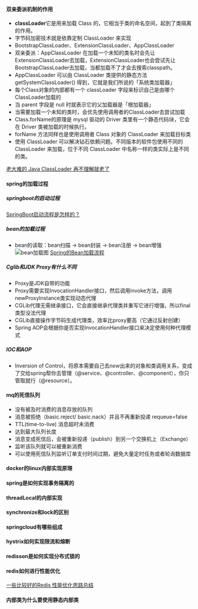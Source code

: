 #### 双亲委派机制的作用
- **classLoader**它是用来加载 Class 的，它相当于类的命名空间，起到了类隔离的作用。
- 字节码加密技术就是依靠定制 ClassLoader 来实现
- BootstrapClassLoader、ExtensionClassLoader、AppClassLoader
- 双亲委派：AppClassLoader 在加载一个未知的类名时会先让ExtensionClassLoader去加载，ExtensionClassLoader也会尝试先让BootstrapClassLoader去加载，当都加载不了才会去搜索classpath。
- AppClassLoader 可以由 ClassLoader 类提供的静态方法 getSystemClassLoader() 得到，它就是我们所说的「系统类加载器」
- 每个Class对象的内部都有一个 classLoader 字段来标识自己是由哪个ClassLoader加载的
- 当 parent 字段是 null 时就表示它的父加载器是「根加载器」
- 当需要加载一个未知的类时，会优先使用调用者的ClassLoader去尝试加载
- Class.forName的原理是 mysql 驱动的 Driver 类里有一个静态代码块，它会在 Driver 类被加载的时候执行。
- forName 方法同样也是使用调用者 Class 对象的 ClassLoader 来加载目标类
- 使用 ClassLoader 可以解决钻石依赖问题。不同版本的软件包使用不同的 ClassLoader 来加载，位于不同 ClassLoader 中名称一样的类实际上是不同的类。

[老大难的 Java ClassLoader 再不理解就老了](https://zhuanlan.zhihu.com/p/51374915)
#### spring的加载过程
##### springboot的启动过程
[SpringBoot启动流程是怎样的？](https://juejin.cn/post/6895341123816914958)
##### bean的加载过程
- bean的读取：bean扫描 -> bean封装 -> bean注册 -> bean增强
![bean加载图](https://img-blog.csdnimg.cn/20210221174830700.png?x-oss-process=image/watermark,type_ZmFuZ3poZW5naGVpdGk,shadow_10,text_aHR0cHM6Ly9ibG9nLmNzZG4ubmV0L2E3NDUyMzM3MDA=,size_16,color_FFFFFF,t_70)
[Spring的Bean加载流程](https://blog.csdn.net/a745233700/article/details/113840727)
##### Cglib和JDK Proxy有什么不同
- Proxy是JDK自带的功能
- Proxy需要实现InvocationHandler接口，然后调用invoke方法，调用newProxyInstance类实现动态代理
- CGLib代理无需继承接口，它会直接继承代理类并重写它进行增强，所以final类型没法代理
- CGLib直接操作字节码生成代理类，效率比proxy要高（它通过反射创建）
- Spring AOP会根据你是否实现InvocationHandler接口来决定使用何种代理模式
##### IOC和AOP
- Inversion of Control，将原本需要自己去*new*出来的对象和类调用关系，变成了交给spring帮你去管理（@service、@controller、@component），你只管取就行（@resource）。
#### mq的死信队列
- 没有被及时消费的消息存放的队列
- 消息被拒绝（basic.reject/ basic.nack）并且不再重新投递 requeue=false
- TTL(time-to-live) 消息超时未消费
- 达到最大队列长度
- 消息变成死信后，会被重新投递（publish）到另一个交换机上（Exchange）
- 监听该队列就可以被重新消费
- 可以使用死信队列监听订单支付时间过期，避免大量定时任务或者轮询数据库
#### docker的linux内部实现原理
#### spring是如何实现事务隔离的
#### threadLocal的内部实现
#### synchronize和lock的区别
#### springcloud有哪些组成
#### hystrix如何实现限流和熔断
#### redisson是如何实现分布式锁的
#### redis如何进行性能优化
[一些比较好的Redis 性能优化思路总结](https://mp.weixin.qq.com/s/mf9ZmQDrp7PCnxVFIDaWFQ)
#### 内部类为什么要使用静态内部类